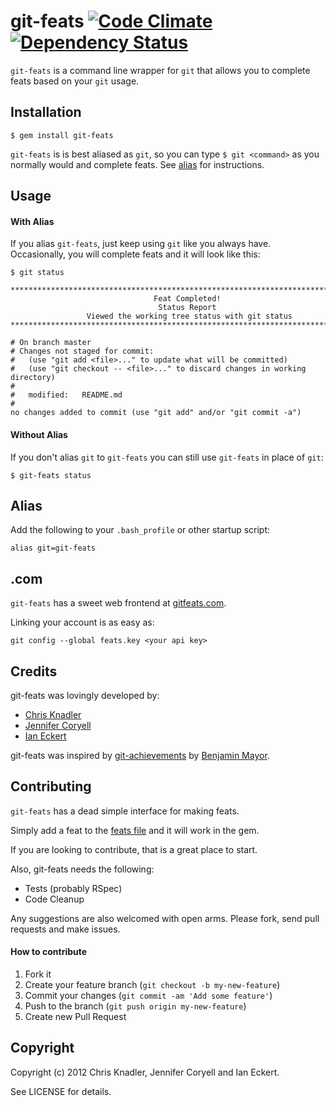 # git-feats [![Code Climate](https://codeclimate.com/badge.png)](https://codeclimate.com/github/cknadler/git-feats) [![Dependency Status](https://gemnasium.com/cknadler/git-feats.png)](https://gemnasium.com/cknadler/git-feats) 

`git-feats` is a command line wrapper for `git` that allows you to complete feats based on your `git` usage.

## Installation

    $ gem install git-feats
    
`git-feats` is is best aliased as `git`, so you can type `$ git <command>` as you normally would and complete feats. See [alias](#alias) for instructions.

## Usage

#### With Alias

If you alias `git-feats`, just keep using `git` like you always have. Occasionally, you will complete feats and it will look like this:

```
$ git status

********************************************************************************
                                Feat Completed!                                 
                                 Status Report                                  
                 Viewed the working tree status with git status                 
********************************************************************************

# On branch master
# Changes not staged for commit:
#   (use "git add <file>..." to update what will be committed)
#   (use "git checkout -- <file>..." to discard changes in working directory)
#
#	modified:   README.md
#
no changes added to commit (use "git add" and/or "git commit -a")

```

#### Without Alias

If you don't alias `git` to `git-feats` you can still use `git-feats` in place of `git`:

```
$ git-feats status
```

## Alias

Add the following to your `.bash_profile` or other startup script:

```
alias git=git-feats
```

## .com

`git-feats` has a sweet web frontend at [gitfeats.com](http://gitfeats.com).

Linking your account is as easy as:

```
git config --global feats.key <your api key>
```

## Credits

git-feats was lovingly developed by:

* [Chris Knadler](https://github.com/cknadler)
* [Jennifer Coryell](https://github.com/dasmoose)
* [Ian Eckert](https://github.com/ieckert)

git-feats was inspired by [git-achievements](https://github.com/icefox/git-achievements) by [Benjamin Mayor](https://github.com/icefox).


## Contributing

`git-feats` has a dead simple interface for making feats. 

Simply add a feat to the [feats file][feats-file] and it will work in the gem.

If you are looking to contribute, that is a great place to start.

Also, git-feats needs the following:

* Tests (probably RSpec)
* Code Cleanup

Any suggestions are also welcomed with open arms. Please fork, send pull requests and make issues.

#### How to contribute

1. Fork it
2. Create your feature branch (`git checkout -b my-new-feature`)
3. Commit your changes (`git commit -am 'Add some feature'`)
4. Push to the branch (`git push origin my-new-feature`)
5. Create new Pull Request


## Copyright

Copyright (c) 2012 Chris Knadler, Jennifer Coryell and Ian Eckert. 

See LICENSE for details.

[feats-file]: https://github.com/cknadler/git-feats/blob/master/lib/git-feats/feats/feats.yml

